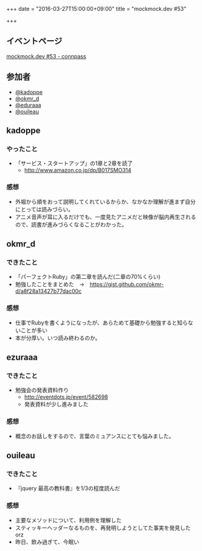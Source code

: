 +++
date = "2016-03-27T15:00:00+09:00"
title = "mockmock.dev #53"

+++

## イベントページ
[mockmock.dev #53 - connpass](http://mockmock.connpass.com/event/29006/)

## 参加者

* [@kadoppe](https://twitter.com/kadoppe)
* [@okmr\_d](https://twitter.com/okmr_d)
* [@eduraaa](https://twitter.com/eduraaa)
* [@ouileau](https://twitter.com/ouileau)

## kadoppe
### やったこと
* 「サービス・スタートアップ」の1章と2章を読了
  * http://www.amazon.co.jp/dp/B017SMO314

### 感想
* 外堀から順をおって説明してくれているからか、なかなか理解が進まず自分にとっては読みづらい。
* アニメ音声が耳に入るだけでも、一度見たアニメだと映像が脳内再生されるので、読書が進みづらくなることがわかった。

## okmr\_d
### できたこと

- 「パーフェクトRuby」の第二章を読んだ(二章の70%くらい)
- 勉強したことをまとめた　→　https://gist.github.com/okmr-d/a8f28a13427b77dac00c

### 感想

- 仕事でRubyを書くようになったが、あらためて基礎から勉強すると知らないことが多い
- 本が分厚い。いつ読み終わるのか。

## ezuraaa
### できたこと

- 勉強会の発表資料作り
  - http://eventdots.jp/event/582698
  - 発表資料が少し進みました

### 感想

- 概念のお話しをするので、言葉のミュアンスにとても悩みました。

## ouileau
### できたこと

- 『jquery 最高の教科書』を1/3の程度読んだ

### 感想

- 主要なメソッドについて、利用例を理解した
- スティッキーヘッダーなるものを、再発明しようとしてた事実を発見したorz
- 昨日、飲み過ぎて、今眠い
